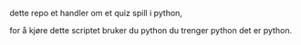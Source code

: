 dette repo et handler om et quiz spill i python, 

for å kjøre dette scriptet bruker du python du trenger python det er python. 

